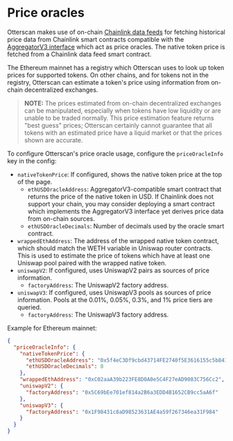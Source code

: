 # Price oracles

Otterscan makes use of on-chain [Chainlink data feeds](https://docs.chain.link/data-feeds/price-feeds) for fetching historical price data from Chainlink smart contracts compatible with the [AggregatorV3 interface](https://docs.chain.link/data-feeds/api-reference) which act as price oracles. The native token price is fetched from a Chainlink data feed smart contract.

The Ethereum mainnet has a registry which Otterscan uses to look up token prices for supported tokens. On other chains, and for tokens not in the registry, Otterscan can estimate a token's price using information from on-chain decentralized exchanges.

> **NOTE:** The prices estimated from on-chain decentralized exchanges can be manipulated, especially when tokens have low liquidity or are unable to be traded normally. This price estimation feature returns "best guess" prices; Otterscan certainly cannot guarantee that all tokens with an estimated price have a liquid market or that the prices shown are accurate.

To configure Otterscan's price oracle usage, configure the `priceOracleInfo` key in the config:

- `nativeTokenPrice`: If configured, shows the native token price at the top of the page.
  - `ethUSDOracleAddress`: AggregatorV3-compatible smart contract that returns the price of the native token in USD. If Chainlink does not support your chain, you may consider deploying a smart contract which implements the AggregatorV3 interface yet derives price data from on-chain sources.
  - `ethUSDOracleDecimals`: Number of decimals used by the oracle smart contract.
- `wrappedEthAddress`: The address of the wrapped native token contract, which should match the WETH variable in Uniswap router contracts. This is used to estimate the price of tokens which have at least one Uniswap pool paired with the wrapped native token.
- `uniswapV2`: If configured, uses UniswapV2 pairs as sources of price information.
  - `factoryAddress`: The UniswapV2 factory address.
- `uniswapV3`: If configured, uses UniswapV3 pools as sources of price information. Pools at the 0.01%, 0.05%, 0.3%, and 1% price tiers are queried.
  - `factoryAddress`: The UniswapV3 factory address.

Example for Ethereum mainnet:

```json
{
  "priceOracleInfo": {
    "nativeTokenPrice": {
      "ethUSDOracleAddress": "0x5f4eC3Df9cbd43714FE2740f5E3616155c5b8419",
      "ethUSDOracleDecimals": 8
    },
    "wrappedEthAddress": "0xC02aaA39b223FE8D0A0e5C4F27eAD9083C756Cc2",
    "uniswapV2": {
      "factoryAddress": "0x5C69bEe701ef814a2B6a3EDD4B1652CB9cc5aA6f"
    },
    "uniswapV3": {
      "factoryAddress": "0x1F98431c8aD98523631AE4a59f267346ea31F984"
    }
  }
}
```
